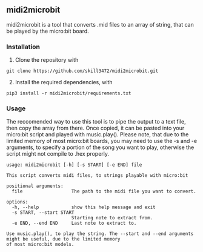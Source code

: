 ## midi2microbit
midi2microbit is a tool that converts .mid files to an array of string, that can be played by the micro:bit board.

### Installation
1. Clone the repository with
```
git clone https://github.com/skill3472/midi2microbit.git
```
2. Install the required dependencies, with
```
pip3 install -r midi2microbit/requirements.txt
```
### Usage
The reccomended way to use this tool is to pipe the output to a text file, then copy the array from there. Once copied, it can be pasted into your micro:bit script and played with music.play(). Please note, that due to the limited memory of most micro:bit boards, you may need to use the -s and -e arguments, to specify a portion of the song you want to play, otherwise the script might not compile to .hex properly.
```
usage: midi2microbit [-h] [-s START] [-e END] file

This script converts midi files, to strings playable with micro:bit

positional arguments:
  file                  The path to the midi file you want to convert.

options:
  -h, --help            show this help message and exit
  -s START, --start START
                        Starting note to extract from.
  -e END, --end END     Last note to extract to.

Use music.play(), to play the string. The --start and --end arguments might be useful, due to the limited memory   
of most micro:bit models.
```